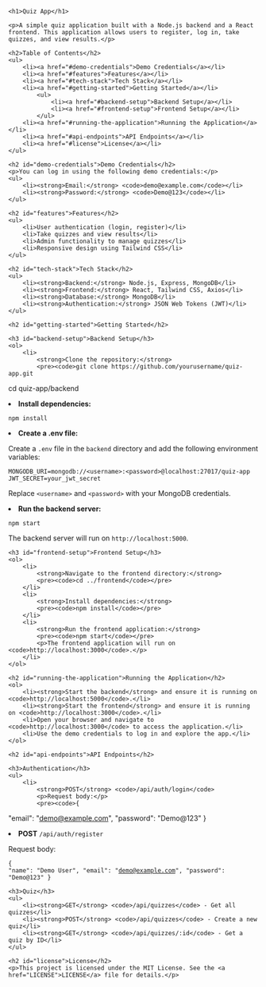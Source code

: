 


    <h1>Quiz App</h1>

    <p>A simple quiz application built with a Node.js backend and a React frontend. This application allows users to register, log in, take quizzes, and view results.</p>

    <h2>Table of Contents</h2>
    <ul>
        <li><a href="#demo-credentials">Demo Credentials</a></li>
        <li><a href="#features">Features</a></li>
        <li><a href="#tech-stack">Tech Stack</a></li>
        <li><a href="#getting-started">Getting Started</a></li>
            <ul>
                <li><a href="#backend-setup">Backend Setup</a></li>
                <li><a href="#frontend-setup">Frontend Setup</a></li>
            </ul>
        <li><a href="#running-the-application">Running the Application</a></li>
        <li><a href="#api-endpoints">API Endpoints</a></li>
        <li><a href="#license">License</a></li>
    </ul>

    <h2 id="demo-credentials">Demo Credentials</h2>
    <p>You can log in using the following demo credentials:</p>
    <ul>
        <li><strong>Email:</strong> <code>demo@example.com</code></li>
        <li><strong>Password:</strong> <code>Demo@123</code></li>
    </ul>

    <h2 id="features">Features</h2>
    <ul>
        <li>User authentication (login, register)</li>
        <li>Take quizzes and view results</li>
        <li>Admin functionality to manage quizzes</li>
        <li>Responsive design using Tailwind CSS</li>
    </ul>

    <h2 id="tech-stack">Tech Stack</h2>
    <ul>
        <li><strong>Backend:</strong> Node.js, Express, MongoDB</li>
        <li><strong>Frontend:</strong> React, Tailwind CSS, Axios</li>
        <li><strong>Database:</strong> MongoDB</li>
        <li><strong>Authentication:</strong> JSON Web Tokens (JWT)</li>
    </ul>

    <h2 id="getting-started">Getting Started</h2>

    <h3 id="backend-setup">Backend Setup</h3>
    <ol>
        <li>
            <strong>Clone the repository:</strong>
            <pre><code>git clone https://github.com/yourusername/quiz-app.git
cd quiz-app/backend</code></pre>
        </li>
        <li>
            <strong>Install dependencies:</strong>
            <pre><code>npm install</code></pre>
        </li>
        <li>
            <strong>Create a .env file:</strong>
            <p>Create a <code>.env</code> file in the <code>backend</code> directory and add the following environment variables:</p>
            <pre><code>MONGODB_URI=mongodb://&lt;username&gt;:&lt;password&gt;@localhost:27017/quiz-app
JWT_SECRET=your_jwt_secret</code></pre>
            <p>Replace <code>&lt;username&gt;</code> and <code>&lt;password&gt;</code> with your MongoDB credentials.</p>
        </li>
        <li>
            <strong>Run the backend server:</strong>
            <pre><code>npm start</code></pre>
            <p>The backend server will run on <code>http://localhost:5000</code>.</p>
        </li>
    </ol>

    <h3 id="frontend-setup">Frontend Setup</h3>
    <ol>
        <li>
            <strong>Navigate to the frontend directory:</strong>
            <pre><code>cd ../frontend</code></pre>
        </li>
        <li>
            <strong>Install dependencies:</strong>
            <pre><code>npm install</code></pre>
        </li>
        <li>
            <strong>Run the frontend application:</strong>
            <pre><code>npm start</code></pre>
            <p>The frontend application will run on <code>http://localhost:3000</code>.</p>
        </li>
    </ol>

    <h2 id="running-the-application">Running the Application</h2>
    <ol>
        <li><strong>Start the backend</strong> and ensure it is running on <code>http://localhost:5000</code>.</li>
        <li><strong>Start the frontend</strong> and ensure it is running on <code>http://localhost:3000</code>.</li>
        <li>Open your browser and navigate to <code>http://localhost:3000</code> to access the application.</li>
        <li>Use the demo credentials to log in and explore the app.</li>
    </ol>

    <h2 id="api-endpoints">API Endpoints</h2>

    <h3>Authentication</h3>
    <ul>
        <li>
            <strong>POST</strong> <code>/api/auth/login</code>
            <p>Request body:</p>
            <pre><code>{
  "email": "demo@example.com",
  "password": "Demo@123"
}</code></pre>
        </li>
        <li>
            <strong>POST</strong> <code>/api/auth/register</code>
            <p>Request body:</p>
            <pre><code>{
  "name": "Demo User",
  "email": "demo@example.com",
  "password": "Demo@123"
}</code></pre>
        </li>
    </ul>

    <h3>Quiz</h3>
    <ul>
        <li><strong>GET</strong> <code>/api/quizzes</code> - Get all quizzes</li>
        <li><strong>POST</strong> <code>/api/quizzes</code> - Create a new quiz</li>
        <li><strong>GET</strong> <code>/api/quizzes/:id</code> - Get a quiz by ID</li>
    </ul>

    <h2 id="license">License</h2>
    <p>This project is licensed under the MIT License. See the <a href="LICENSE">LICENSE</a> file for details.</p>


